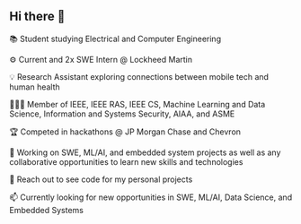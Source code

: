 ## Hi there 👋

📚 Student studying Electrical and Computer Engineering

⚙️ Current and 2x SWE Intern @ Lockheed Martin

💡 Research Assistant exploring connections between mobile tech and human health

👩🏽‍💻 Member of IEEE, IEEE RAS, IEEE CS, Machine Learning and Data Science, Information and Systems Security, AIAA, and ASME

🏆 Competed in hackathons @ JP Morgan Chase and Chevron

👯 Working on SWE, ML/AI, and embedded system projects as well as any collaborative opportunities to learn new skills and technologies 

💬 Reach out to see code for my personal projects

📫 Currently looking for new opportunities in SWE, ML/AI, Data Science, and Embedded Systems

<!--
**srout2021/srout2021** is a ✨ _special_ ✨ repository because its `README.md` (this file) appears on your GitHub profile.

Here are some ideas to get you started:

- 🔭 I’m currently working on ...
- 🌱 I’m currently learning ...
- 👯 I’m looking to collaborate on ...
- 🤔 I’m looking for help with ...
- 💬 Ask me about ...
- 📫 How to reach me: ...
- 😄 Pronouns: ...
- ⚡ Fun fact: ...
-->
